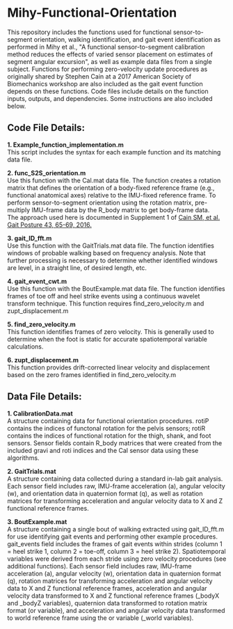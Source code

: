 # Mihy-Functional-Orientation

This repository includes the functions used for functional sensor-to-segment orientation, walking identification, and gait event identification as performed in Mihy et al., "A functional sensor-to-segment calibration method reduces the effects of varied sensor placement on estimates of segment angular excursion", as well as example data files from a single subject. Functions for performing zero-velocity update procedures as originally shared by Stephen Cain at a 2017 American Society of Biomechanics workshop are also included as the gait event function depends on these functions. Code files include details on the function inputs, outputs, and dependencies. Some instructions are also included below.

## Code File Details:

**1. Example_function_implementation.m**  
   This script includes the syntax for each example function and its matching data file.

**2. func_S2S_orientation.m**  
   Use this function with the Cal.mat data file. The function creates a rotation matrix that defines the orientation of a body-fixed reference frame (e.g., functional anatomical axes) relative to the IMU-fixed reference frame. To perform sensor-to-segment orientation using the rotation matrix, pre-multiply IMU-frame data by the R_body matrix to get body-frame data.  
    The approach used here is documented in Supplement 1 of <ins>Cain SM, et al. Gait Posture 43, 65-69, 2016.</ins>

**3. gait_ID_fft.m**  
Use this function with the GaitTrials.mat data file. The function identifies windows of probable walking based on frequency analysis. Note that further processing is necessary to determine whether identified windows are level, in a straight line, of desired length, etc.

**4. gait_event_cwt.m**  
Use this function with the BoutExample.mat data file. The function identifies frames of toe off and heel strike events using a continuous wavelet transform technique. This function requires find_zero_velocity.m and zupt_displacement.m

**5. find_zero_velocity.m**  
This function identifies frames of zero velocity. This is generally used to determine when the foot is static for accurate spatiotemporal variable calculations.

**6. zupt_displacement.m**  
This function provides drift-corrected linear velocity and displacement based on the zero frames identified in find_zero_velocity.m

## Data File Details:

**1. CalibrationData.mat**  
A structure containing data for functional orientation procedures. rotiP contains the indices of functonal rotation for the pelvis sensors; rotiR contains the indices of functional rotation for the thigh, shank, and foot sensors. Sensor fields contain R_body matrices that were created from the included gravi and roti indices and the Cal sensor data using these algorithms.

**2. GaitTrials.mat**  
A structure containing data collected during a standard in-lab gait analysis. Each sensor field includes raw, IMU-frame acceleration (a), angular velocity (w), and orientation data in quaternion format (q), as well as rotation matrices for transforming acceleration and angular velocity data to X and Z functional reference frames.

**3. BoutExample.mat**  
A structure containing a single bout of walking extracted using gait_ID_fft.m for use identifying gait events and performing other example procedures. gait_events field includes the frames of gait events within strides (column 1 = heel strike 1, column 2 = toe-off, column 3 = heel strike 2). Spatiotemporal variables were derived from each stride using zero velocity procedures (see additional functions). Each sensor field includes raw, IMU-frame acceleration (a), angular velocity (w), orientation data in quaternion format (q), rotation matrices for transforming acceleration and angular velocity data to X and Z functional reference frames, acceleration and angular velocity data transformed to X and Z functional reference frames (_bodyX and _bodyZ variables), quaternion data transformed to rotation matrix format (or variable), and acceleration and angular velocity data transformed to world reference frame using the or variable (_world variables). 
